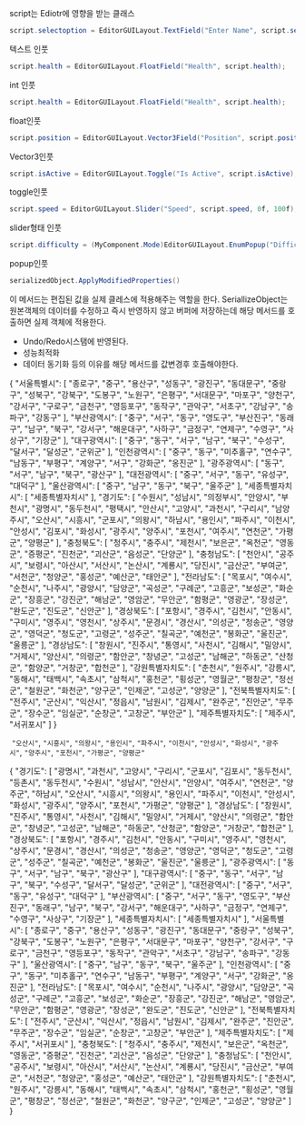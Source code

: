 script는 Ediotr에 영향을 받는 클래스

```C#
script.selectoption = EditorGUILayout.TextField("Enter Name", script.selectoption);
```
텍스트 인풋
```C#
script.health = EditorGUILayout.FloatField("Health", script.health);
```
int 인풋
```c#
script.health = EditorGUILayout.FloatField("Health", script.health);
```
float인풋
```C#
script.position = EditorGUILayout.Vector3Field("Position", script.position);
```
Vector3인풋
```C#
script.isActive = EditorGUILayout.Toggle("Is Active", script.isActive);
```
toggle인풋
```C#
script.speed = EditorGUILayout.Slider("Speed", script.speed, 0f, 100f);
```
slider형태 인풋
```C#
script.difficulty = (MyComponent.Mode)EditorGUILayout.EnumPopup("Difficulty", script.difficulty);
```
popup인풋

```C#
serializedObject.ApplyModifiedProperties()
```
이 메서드는 편집된 값을 실제 클레스에 적용해주는 역할을 한다.
SeriallizeObject는 원본객체의 데이터를 수정하고 즉시 반영하지 않고 버퍼에 저장하는데
해당 메서드를 호출하면 실제 객체에 적용한다.

- Undo/Redo시스탬에 반영된다.
- 성능최적화
- 데이터 동기화
등의 이유를 해당 메서드를 값변경후 호출해야한다.



{
  "서울특별시": [
    "종로구", "중구", "용산구", "성동구", "광진구", "동대문구", "중랑구", "성북구", "강북구", "도봉구", "노원구", "은평구", 
    "서대문구", "마포구", "양천구", "강서구", "구로구", "금천구", "영등포구", "동작구", "관악구", "서초구", "강남구", "송파구", 
    "강동구"
  ],
  "부산광역시": [
    "중구", "서구", "동구", "영도구", "부산진구", "동래구", "남구", "북구", "강서구", "해운대구", "사하구", "금정구", "연제구", 
    "수영구", "사상구", "기장군"
  ],
  "대구광역시": [
    "중구", "동구", "서구", "남구", "북구", "수성구", "달서구", "달성군", "군위군"
  ],
  "인천광역시": [
    "중구", "동구", "미추홀구", "연수구", "남동구", "부평구", "계양구", "서구", "강화군", "옹진군"
  ],
  "광주광역시": [
    "동구", "서구", "남구", "북구", "광산구"
  ],
  "대전광역시": [
    "중구", "서구", "동구", "유성구", "대덕구"
  ],
  "울산광역시": [
    "중구", "남구", "동구", "북구", "울주군"
  ],
  "세종특별자치시": [
    "세종특별자치시"
  ],
  "경기도": [
    "수원시", "성남시", "의정부시", "안양시", "부천시", "광명시", "동두천시", "평택시", "안산시", "고양시", "과천시", "구리시", 
    "남양주시", "오산시", "시흥시", "군포시", "의왕시", "하남시", "용인시", "파주시", "이천시", "안성시", "김포시", "화성시", 
    "광주시", "양주시", "포천시", "여주시", "연천군", "가평군", "양평군"
  ],
  "충청북도": [
    "청주시", "충주시", "제천시", "보은군", "옥천군", "영동군", "증평군", "진천군", "괴산군", "음성군", "단양군"
  ],
  "충청남도": [
    "천안시", "공주시", "보령시", "아산시", "서산시", "논산시", "계룡시", "당진시", "금산군", "부여군", "서천군", "청양군", 
    "홍성군", "예산군", "태안군"
  ],
  "전라남도": [
    "목포시", "여수시", "순천시", "나주시", "광양시", "담양군", "곡성군", "구례군", "고흥군", "보성군", "화순군", "장흥군", 
    "강진군", "해남군", "영암군", "무안군", "함평군", "영광군", "장성군", "완도군", "진도군", "신안군"
  ],
  "경상북도": [
    "포항시", "경주시", "김천시", "안동시", "구미시", "영주시", "영천시", "상주시", "문경시", "경산시", "의성군", "청송군", 
    "영양군", "영덕군", "청도군", "고령군", "성주군", "칠곡군", "예천군", "봉화군", "울진군", "울릉군"
  ],
  "경상남도": [
    "창원시", "진주시", "통영시", "사천시", "김해시", "밀양시", "거제시", "양산시", "의령군", "함안군", "창녕군", "고성군", 
    "남해군", "하동군", "산청군", "함양군", "거창군", "합천군"
  ],
  "강원특별자치도": [
    "춘천시", "원주시", "강릉시", "동해시", "태백시", "속초시", "삼척시", "홍천군", "횡성군", "영월군", "평창군", "정선군", 
    "철원군", "화천군", "양구군", "인제군", "고성군", "양양군"
  ],
  "전북특별자치도": [
    "전주시", "군산시", "익산시", "정읍시", "남원시", "김제시", "완주군", "진안군", "무주군", "장수군", "임실군", "순창군", 
    "고창군", "부안군"
  ],
  "제주특별자치도": [
    "제주시", "서귀포시"
  ]
}

 `"오산시"`, `"시흥시"`, `"의왕시"`, `"용인시"`, `"파주시"`, `"이천시"`, `"안성시"`, `"화성시"`, `"광주시"`, `"양주시"`, `"포천시"`, `"가평군"`, `"양평군"`

{
"경기도": [
  "광명시", "과천시", "고양시", "구리시", "군포시", "김포시", "동두천시", "등촌시", "동두천시", "수원시", "성남시", "안산시", "안양시", 
  "여주시", "연천군", "양주군", "하남시", "오산시", "시흥시", "의왕시", "용인시", "파주시", "이천시", "안성시", "화성시", "광주시", 
  "양주시", "포천시", "가평군", "양평군"
],
  "경상남도": [
    "창원시", "진주시", "통영시", "사천시", "김해시", "밀양시", "거제시", "양산시", "의령군", "함안군", "창녕군", "고성군", "남해군", "하동군", "산청군", "함양군", "거창군", "합천군"
  ],
  "경상북도": [
    "포항시", "경주시", "김천시", "안동시", "구미시", "영주시", "영천시", "상주시", "문경시", "경산시", "의성군", "청송군", "영양군", "영덕군", "청도군", "고령군", "성주군", "칠곡군", "예천군", "봉화군", "울진군", "울릉군"
  ],
  "광주광역시": [
    "동구", "서구", "남구", "북구", "광산구"
  ],
  "대구광역시": [
    "중구", "동구", "서구", "남구", "북구", "수성구", "달서구", "달성군", "군위군"
  ],
  "대전광역시": [
    "중구", "서구", "동구", "유성구", "대덕구"
  ],
  "부산광역시": [
    "중구", "서구", "동구", "영도구", "부산진구", "동래구", "남구", "북구", "강서구", "해운대구", "사하구", "금정구", "연제구", "수영구", "사상구", "기장군"
  ],
  "세종특별자치시": [
    "세종특별자치시"
  ],
  "서울특별시": [
    "종로구", "중구", "용산구", "성동구", "광진구", "동대문구", "중랑구", "성북구", "강북구", "도봉구", "노원구", "은평구", 
    "서대문구", "마포구", "양천구", "강서구", "구로구", "금천구", "영등포구", "동작구", "관악구", "서초구", "강남구", "송파구", 
    "강동구"
  ],
  "울산광역시": [
    "중구", "남구", "동구", "북구", "울주군"
  ],
  "인천광역시": [
    "중구", "동구", "미추홀구", "연수구", "남동구", "부평구", "계양구", "서구", "강화군", "옹진군"
  ],
  "전라남도": [
    "목포시", "여수시", "순천시", "나주시", "광양시", "담양군", "곡성군", "구례군", "고흥군", "보성군", "화순군", "장흥군", 
    "강진군", "해남군", "영암군", "무안군", "함평군", "영광군", "장성군", "완도군", "진도군", "신안군"
  ],
  "전북특별자치도": [
    "전주시", "군산시", "익산시", "정읍시", "남원시", "김제시", "완주군", "진안군", "무주군", "장수군", "임실군", "순창군", 
    "고창군", "부안군"
  ],
  "제주특별자치도": [
    "제주시", "서귀포시"
  ],
  "충청북도": [
    "청주시", "충주시", "제천시", "보은군", "옥천군", "영동군", "증평군", "진천군", "괴산군", "음성군", "단양군"
  ],
  "충청남도": [
    "천안시", "공주시", "보령시", "아산시", "서산시", "논산시", "계룡시", "당진시", "금산군", "부여군", "서천군", "청양군", 
    "홍성군", "예산군", "태안군"
  ],
  "강원특별자치도": [
    "춘천시", "원주시", "강릉시", "동해시", "태백시", "속초시", "삼척시", "홍천군", "횡성군", "영월군", "평창군", "정선군", 
    "철원군", "화천군", "양구군", "인제군", "고성군", "양양군"
  ]
}
